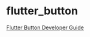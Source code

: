 # flutter_button

[Flutter Button Developer Guide](https://blog.akshatapp.com/2019/11/flutter-button-guide)


